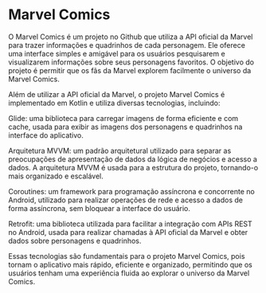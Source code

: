# Marvel Comics

O Marvel Comics é um projeto no Github que utiliza a API oficial da Marvel para trazer informações e quadrinhos de cada personagem. Ele oferece uma interface simples e amigável para os usuários pesquisarem e visualizarem informações sobre seus personagens favoritos. O objetivo do projeto é permitir que os fãs da Marvel explorem facilmente o universo da Marvel Comics.

Além de utilizar a API oficial da Marvel, o projeto Marvel Comics é implementado em Kotlin e utiliza diversas tecnologias, incluindo:

Glide: uma biblioteca para carregar imagens de forma eficiente e com cache, usada para exibir as imagens dos personagens e quadrinhos na interface do aplicativo.

Arquitetura MVVM: um padrão arquitetural utilizado para separar as preocupações de apresentação de dados da lógica de negócios e acesso a dados. A arquitetura MVVM é usada para a estrutura do projeto, tornando-o mais organizado e escalável.

Coroutines: um framework para programação assíncrona e concorrente no Android, utilizado para realizar operações de rede e acesso a dados de forma assíncrona, sem bloquear a interface do usuário.

Retrofit: uma biblioteca utilizada para facilitar a integração com APIs REST no Android, usada para realizar chamadas à API oficial da Marvel e obter dados sobre personagens e quadrinhos.

Essas tecnologias são fundamentais para o projeto Marvel Comics, pois tornam o aplicativo mais rápido, eficiente e organizado, permitindo que os usuários tenham uma experiência fluida ao explorar o universo da Marvel Comics.
